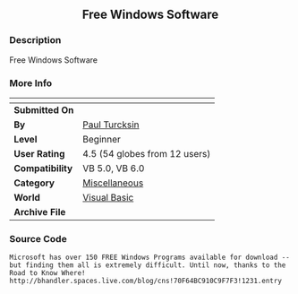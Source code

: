 ﻿<div align="center">

## Free Windows Software


</div>

### Description

Free Windows Software
 
### More Info
 


<span>             |<span>
---                |---
**Submitted On**   |
**By**             |[Paul Turcksin](https://github.com/Planet-Source-Code/PSCIndex/blob/master/ByAuthor/paul-turcksin.md)
**Level**          |Beginner
**User Rating**    |4.5 (54 globes from 12 users)
**Compatibility**  |VB 5\.0, VB 6\.0
**Category**       |[Miscellaneous](https://github.com/Planet-Source-Code/PSCIndex/blob/master/ByCategory/miscellaneous__1-1.md)
**World**          |[Visual Basic](https://github.com/Planet-Source-Code/PSCIndex/blob/master/ByWorld/visual-basic.md)
**Archive File**   |[](https://github.com/Planet-Source-Code/paul-turcksin-free-windows-software__1-66257/archive/master.zip)





### Source Code

```
Microsoft has over 150 FREE Windows Programs available for download -- but finding them all is extremely difficult. Until now, thanks to the Road to Know Where!
http://bhandler.spaces.live.com/blog/cns!70F64BC910C9F7F3!1231.entry
```

